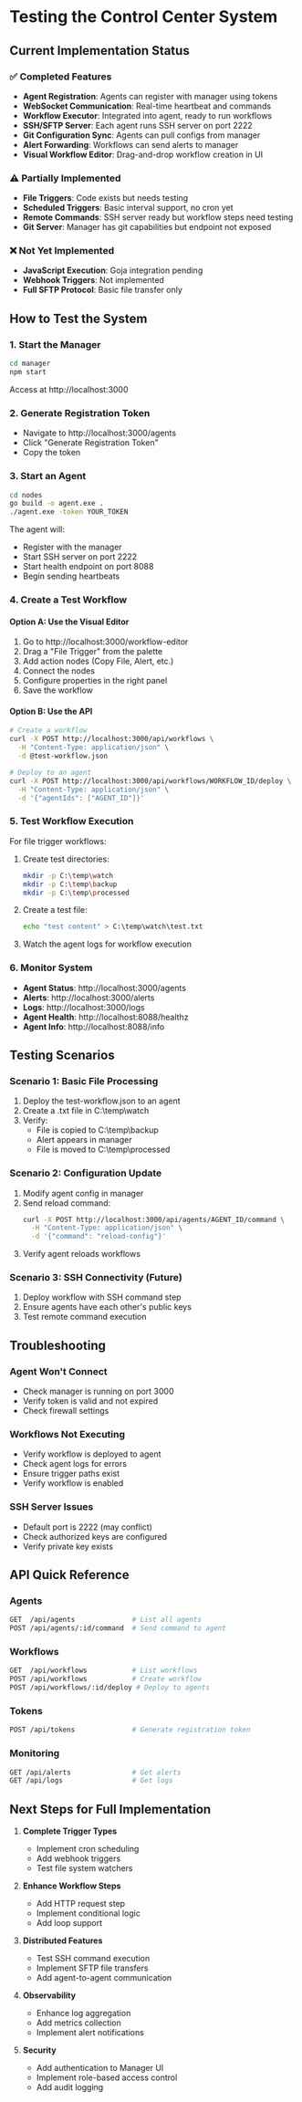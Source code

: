 # Testing the Control Center System

## Current Implementation Status

### ✅ Completed Features
- **Agent Registration**: Agents can register with manager using tokens
- **WebSocket Communication**: Real-time heartbeat and commands
- **Workflow Executor**: Integrated into agent, ready to run workflows
- **SSH/SFTP Server**: Each agent runs SSH server on port 2222
- **Git Configuration Sync**: Agents can pull configs from manager
- **Alert Forwarding**: Workflows can send alerts to manager
- **Visual Workflow Editor**: Drag-and-drop workflow creation in UI

### ⚠️ Partially Implemented
- **File Triggers**: Code exists but needs testing
- **Scheduled Triggers**: Basic interval support, no cron yet
- **Remote Commands**: SSH server ready but workflow steps need testing
- **Git Server**: Manager has git capabilities but endpoint not exposed

### ❌ Not Yet Implemented
- **JavaScript Execution**: Goja integration pending
- **Webhook Triggers**: Not implemented
- **Full SFTP Protocol**: Basic file transfer only

## How to Test the System

### 1. Start the Manager
```bash
cd manager
npm start
```
Access at http://localhost:3000

### 2. Generate Registration Token
- Navigate to http://localhost:3000/agents
- Click "Generate Registration Token"
- Copy the token

### 3. Start an Agent
```bash
cd nodes
go build -o agent.exe .
./agent.exe -token YOUR_TOKEN
```

The agent will:
- Register with the manager
- Start SSH server on port 2222
- Start health endpoint on port 8088
- Begin sending heartbeats

### 4. Create a Test Workflow

#### Option A: Use the Visual Editor
1. Go to http://localhost:3000/workflow-editor
2. Drag a "File Trigger" from the palette
3. Add action nodes (Copy File, Alert, etc.)
4. Connect the nodes
5. Configure properties in the right panel
6. Save the workflow

#### Option B: Use the API
```bash
# Create a workflow
curl -X POST http://localhost:3000/api/workflows \
  -H "Content-Type: application/json" \
  -d @test-workflow.json

# Deploy to an agent
curl -X POST http://localhost:3000/api/workflows/WORKFLOW_ID/deploy \
  -H "Content-Type: application/json" \
  -d '{"agentIds": ["AGENT_ID"]}'
```

### 5. Test Workflow Execution

For file trigger workflows:
1. Create test directories:
   ```bash
   mkdir -p C:\temp\watch
   mkdir -p C:\temp\backup
   mkdir -p C:\temp\processed
   ```

2. Create a test file:
   ```bash
   echo "test content" > C:\temp\watch\test.txt
   ```

3. Watch the agent logs for workflow execution

### 6. Monitor System

- **Agent Status**: http://localhost:3000/agents
- **Alerts**: http://localhost:3000/alerts  
- **Logs**: http://localhost:3000/logs
- **Agent Health**: http://localhost:8088/healthz
- **Agent Info**: http://localhost:8088/info

## Testing Scenarios

### Scenario 1: Basic File Processing
1. Deploy the test-workflow.json to an agent
2. Create a .txt file in C:\temp\watch
3. Verify:
   - File is copied to C:\temp\backup
   - Alert appears in manager
   - File is moved to C:\temp\processed

### Scenario 2: Configuration Update
1. Modify agent config in manager
2. Send reload command:
   ```bash
   curl -X POST http://localhost:3000/api/agents/AGENT_ID/command \
     -H "Content-Type: application/json" \
     -d '{"command": "reload-config"}'
   ```
3. Verify agent reloads workflows

### Scenario 3: SSH Connectivity (Future)
1. Deploy workflow with SSH command step
2. Ensure agents have each other's public keys
3. Test remote command execution

## Troubleshooting

### Agent Won't Connect
- Check manager is running on port 3000
- Verify token is valid and not expired
- Check firewall settings

### Workflows Not Executing
- Verify workflow is deployed to agent
- Check agent logs for errors
- Ensure trigger paths exist
- Verify workflow is enabled

### SSH Server Issues
- Default port is 2222 (may conflict)
- Check authorized keys are configured
- Verify private key exists

## API Quick Reference

### Agents
```bash
GET  /api/agents              # List all agents
POST /api/agents/:id/command  # Send command to agent
```

### Workflows
```bash
GET  /api/workflows           # List workflows
POST /api/workflows           # Create workflow
POST /api/workflows/:id/deploy # Deploy to agents
```

### Tokens
```bash
POST /api/tokens              # Generate registration token
```

### Monitoring
```bash
GET /api/alerts               # Get alerts
GET /api/logs                 # Get logs
```

## Next Steps for Full Implementation

1. **Complete Trigger Types**
   - Implement cron scheduling
   - Add webhook triggers
   - Test file system watchers

2. **Enhance Workflow Steps**
   - Add HTTP request step
   - Implement conditional logic
   - Add loop support

3. **Distributed Features**
   - Test SSH command execution
   - Implement SFTP file transfers
   - Add agent-to-agent communication

4. **Observability**
   - Enhance log aggregation
   - Add metrics collection
   - Implement alert notifications

5. **Security**
   - Add authentication to Manager UI
   - Implement role-based access control
   - Add audit logging